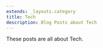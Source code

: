 ```yaml
---
extends: _layouts.category
title: Tech
description: Blog Posts about Tech
---
```


These posts are all about Tech.
